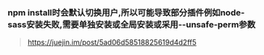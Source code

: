 ### npm install时会默认切换用户,所以可能导致部分插件例如node-sass安装失败,需要单独安装或全局安装或采用--unsafe-perm参数

> https://juejin.im/post/5ad06d58518825619d4d2ff5

